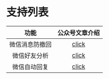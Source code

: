 # 支持列表

| 功能                         | 公众号文章介绍                                             |
| :----:                       | :----:                                                     |
| 微信消息防撤回               | [click]()                                                  |
| 微信好友分析                 | [click]()                                                  |
| 微信自动回复                 | [click]()                                                  |
